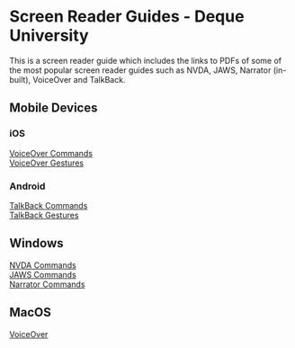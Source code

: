 # Screen Reader Guides - Deque University
This is a screen reader guide which includes the links to PDFs of some of the most popular screen reader guides such as NVDA, JAWS, Narrator (in-built), VoiceOver and TalkBack.

## Mobile Devices
### iOS
[VoiceOver Commands](https://media.dequeuniversity.com/en/courses/generic/testing-screen-readers/2.0/docs/voiceover-ios-guide.pdf) <br>
[VoiceOver Gestures](https://media.dequeuniversity.com/en/courses/generic/testing-screen-readers/2.0/docs/voiceover-ios-images-guide.pdf)

### Android
[TalkBack Commands](https://media.dequeuniversity.com/en/courses/generic/testing-screen-readers/2.0/docs/talkback-guide.pdf) <br>
[TalkBack Gestures](https://media.dequeuniversity.com/en/courses/generic/testing-screen-readers/2.0/docs/talkback-images-guide.pdf)

## Windows
[NVDA Commands](https://media.dequeuniversity.com/en/courses/generic/testing-screen-readers/2.0/docs/nvda-guide.pdf) <br>
[JAWS Commands](https://media.dequeuniversity.com/en/courses/generic/testing-screen-readers/2.0/docs/jaws-guide.pdf) <br>
[Narrator Commands](https://media.dequeuniversity.com/en/courses/generic/testing-screen-readers/2.0/docs/narrator-guide.pdf) <br>

## MacOS
[VoiceOver](https://media.dequeuniversity.com/en/courses/generic/testing-screen-readers/2.0/docs/voiceover-macos-guide.pdf)